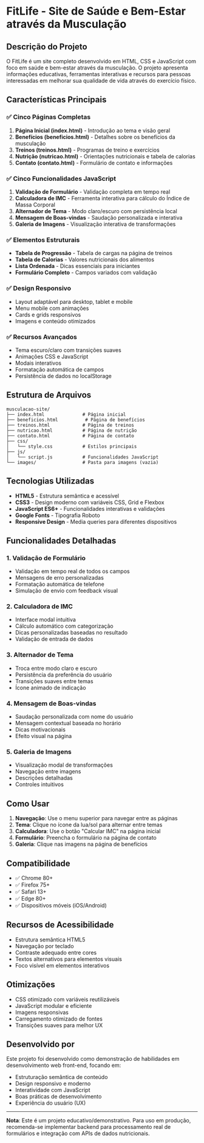 # FitLife - Site de Saúde e Bem-Estar através da Musculação

## Descrição do Projeto

O FitLife é um site completo desenvolvido em HTML, CSS e JavaScript com foco em saúde e bem-estar através da musculação. O projeto apresenta informações educativas, ferramentas interativas e recursos para pessoas interessadas em melhorar sua qualidade de vida através do exercício físico.

## Características Principais

### ✅ Cinco Páginas Completas
1. **Página Inicial (index.html)** - Introdução ao tema e visão geral
2. **Benefícios (beneficios.html)** - Detalhes sobre os benefícios da musculação
3. **Treinos (treinos.html)** - Programas de treino e exercícios
4. **Nutrição (nutricao.html)** - Orientações nutricionais e tabela de calorias
5. **Contato (contato.html)** - Formulário de contato e informações

### ✅ Cinco Funcionalidades JavaScript
1. **Validação de Formulário** - Validação completa em tempo real
2. **Calculadora de IMC** - Ferramenta interativa para cálculo do Índice de Massa Corporal
3. **Alternador de Tema** - Modo claro/escuro com persistência local
4. **Mensagem de Boas-vindas** - Saudação personalizada e interativa
5. **Galeria de Imagens** - Visualização interativa de transformações

### ✅ Elementos Estruturais
- **Tabela de Progressão** - Tabela de cargas na página de treinos
- **Tabela de Calorias** - Valores nutricionais dos alimentos
- **Lista Ordenada** - Dicas essenciais para iniciantes
- **Formulário Completo** - Campos variados com validação

### ✅ Design Responsivo
- Layout adaptável para desktop, tablet e mobile
- Menu mobile com animações
- Cards e grids responsivos
- Imagens e conteúdo otimizados

### ✅ Recursos Avançados
- Tema escuro/claro com transições suaves
- Animações CSS e JavaScript
- Modais interativos
- Formatação automática de campos
- Persistência de dados no localStorage

## Estrutura de Arquivos

```
musculacao-site/
├── index.html              # Página inicial
├── beneficios.html          # Página de benefícios
├── treinos.html            # Página de treinos
├── nutricao.html           # Página de nutrição
├── contato.html            # Página de contato
├── css/
│   └── style.css           # Estilos principais
├── js/
│   └── script.js           # Funcionalidades JavaScript
└── images/                 # Pasta para imagens (vazia)
```

## Tecnologias Utilizadas

- **HTML5** - Estrutura semântica e acessível
- **CSS3** - Design moderno com variáveis CSS, Grid e Flexbox
- **JavaScript ES6+** - Funcionalidades interativas e validações
- **Google Fonts** - Tipografia Roboto
- **Responsive Design** - Media queries para diferentes dispositivos

## Funcionalidades Detalhadas

### 1. Validação de Formulário
- Validação em tempo real de todos os campos
- Mensagens de erro personalizadas
- Formatação automática de telefone
- Simulação de envio com feedback visual

### 2. Calculadora de IMC
- Interface modal intuitiva
- Cálculo automático com categorização
- Dicas personalizadas baseadas no resultado
- Validação de entrada de dados

### 3. Alternador de Tema
- Troca entre modo claro e escuro
- Persistência da preferência do usuário
- Transições suaves entre temas
- Ícone animado de indicação

### 4. Mensagem de Boas-vindas
- Saudação personalizada com nome do usuário
- Mensagem contextual baseada no horário
- Dicas motivacionais
- Efeito visual na página

### 5. Galeria de Imagens
- Visualização modal de transformações
- Navegação entre imagens
- Descrições detalhadas
- Controles intuitivos

## Como Usar

1. **Navegação**: Use o menu superior para navegar entre as páginas
2. **Tema**: Clique no ícone da lua/sol para alternar entre temas
3. **Calculadora**: Use o botão "Calcular IMC" na página inicial
4. **Formulário**: Preencha o formulário na página de contato
5. **Galeria**: Clique nas imagens na página de benefícios

## Compatibilidade

- ✅ Chrome 80+
- ✅ Firefox 75+
- ✅ Safari 13+
- ✅ Edge 80+
- ✅ Dispositivos móveis (iOS/Android)

## Recursos de Acessibilidade

- Estrutura semântica HTML5
- Navegação por teclado
- Contraste adequado entre cores
- Textos alternativos para elementos visuais
- Foco visível em elementos interativos

## Otimizações

- CSS otimizado com variáveis reutilizáveis
- JavaScript modular e eficiente
- Imagens responsivas
- Carregamento otimizado de fontes
- Transições suaves para melhor UX

## Desenvolvido por

Este projeto foi desenvolvido como demonstração de habilidades em desenvolvimento web front-end, focando em:
- Estruturação semântica de conteúdo
- Design responsivo e moderno
- Interatividade com JavaScript
- Boas práticas de desenvolvimento
- Experiência do usuário (UX)

---

**Nota**: Este é um projeto educativo/demonstrativo. Para uso em produção, recomenda-se implementar backend para processamento real de formulários e integração com APIs de dados nutricionais.

